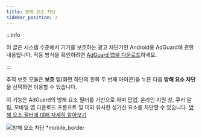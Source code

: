 ```yaml
---
title: 방해 요소 차단
sidebar_position: 3
---
```


:::info

이 글은 시스템 수준에서 기기를 보호하는 광고 차단기인 Android용 AdGuard에 관한 내용입니다. 작동 방식을 확인하려면 [AdGuard 앱을 다운로드](https://agrd.io/download-kb-adblock)하세요.

:::

추적 보호 모듈은 **보호** 탭(화면 하단의 왼쪽 두 번째 아이콘)을 누른 다음 **방해 요소 차단**을 선택하면 이용할 수 있습니다.

이 기능은 AdGuard의 방해 요소 필터를 기반으로 하며 팝업, 온라인 지원 창, 쿠키 알림, 모바일 앱 다운로드 프롬프트 및 이와 유사한 성가신 요소를 차단할 수 있습니다. [방해 요소 필터에 대해 자세히 알아보기](/general/ad-filtering/adguard-filters/#adguard-filters)

![방해 요소 차단 \*mobile_border](https://cdn.adtidy.org/blog/new/lwujvannoyance.png)
